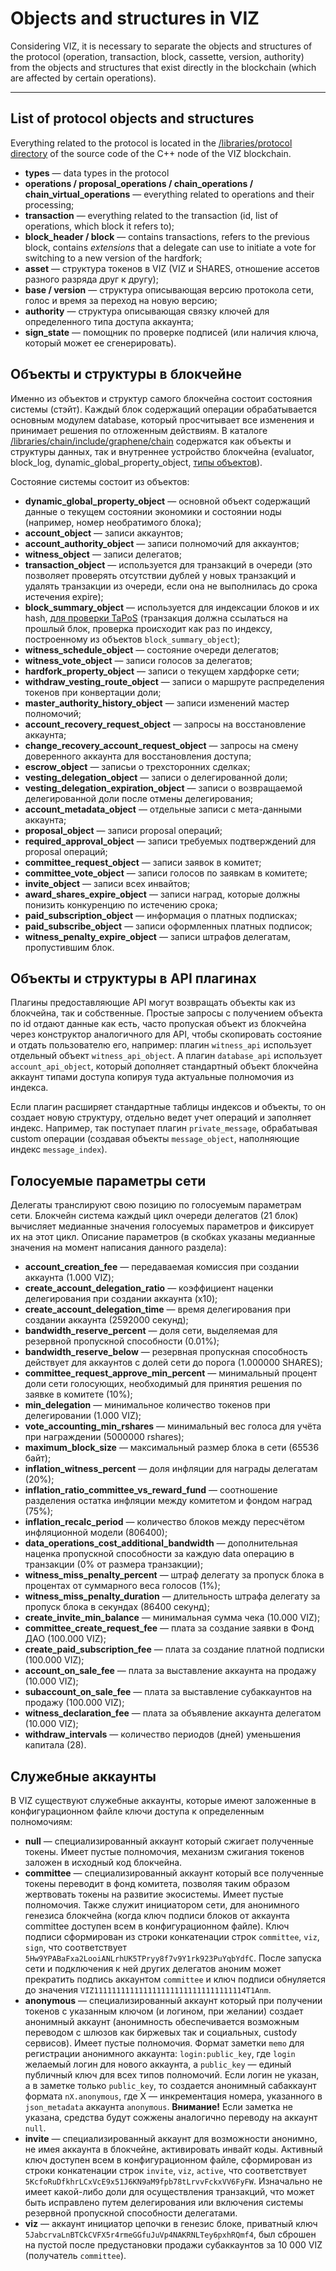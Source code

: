 # Objects and structures in VIZ

Considering VIZ, it is necessary to separate the objects and structures of the protocol (operation, transaction, block, cassette, version, authority) from the objects and structures that exist directly in the blockchain (which are affected by certain operations).

***

## List of protocol objects and structures

Everything related to the protocol is located in the [/libraries/protocol directory](https://github.com/VIZ-Blockchain/viz-cpp-node/tree/master/libraries/protocol) of the source code of the C++ node of the VIZ blockchain.

 - **types** — data types in the protocol
 - **operations / proposal_operations / chain_operations / chain_virtual_operations** — everything related to operations and their processing;
 - **transaction** — everything related to the transaction (id, list of operations, which block it refers to);
 - **block_header / block** — contains transactions, refers to the previous block, contains *extensions* that a delegate can use to initiate a vote for switching to a new version of the hardfork;
 - **asset** — структура токенов в VIZ (VIZ и SHARES, отношение ассетов разного разряда друг к другу);
 - **base / version** — структура описывающая версию протокола сети, голос и время за переход на новую версию;
 - **authority** — структура описывающая связку ключей для определенного типа доступа аккаунта;
 - **sign_state** — помощник по проверке подписей (или наличия ключа, который может ее сгенерировать).

## Объекты и структуры в блокчейне

Именно из объектов и структур самого блокчейна состоит состояния системы (стэйт). Каждый блок содержащий операции обрабатывается основным модулем database, который просчитывает все изменения и принимает решения по отложенным действиям. В каталоге [/libraries/chain/include/graphene/chain](https://github.com/VIZ-Blockchain/viz-cpp-node/tree/master/libraries/chain/include/graphene/chain) содержатся как объекты и структуры данных, так и внутреннее устройство блокчейна (evaluator, block_log, dynamic_global_property_object, [типы объектов](https://github.com/VIZ-Blockchain/viz-cpp-node/blob/master/libraries/chain/include/graphene/chain/chain_object_types.hpp)).

Состояние системы состоит из объектов:

 - **dynamic_global_property_object** — основной объект содержащий данные о текущем состоянии экономики и состоянии ноды (например, номер необратимого блока);
 - **account_object** — записи аккаунтов;
 - **account_authority_object** — записи полномочий для аккаунтов;
 - **witness_object** — записи делегатов;
 - **transaction_object** — используется для транзакций в очереди (это позволяет проверять отсутствии дублей у новых транзакций и удалять транзакции из очереди, если она не выполнилась до срока истечения expire);
 - **block_summary_object** — используется для индексации блоков и их hash, [для проверки TaPoS](state.md#Уникальность-транзакций-и-tapos-transactions-as-proof-of-stake) (транзакция должна ссылаться на прошлый блок, проверка происходит как раз по индексу, построенному из объектов `block_summary_object`);
 - **witness_schedule_object** — состояние очереди делегатов;
 - **witness_vote_object** — записи голосов за делегатов;
 - **hardfork_property_object** — записи о текущем хардфорке сети;
 - **withdraw_vesting_route_object** — записи о маршруте распределения токенов при конвертации доли;
 - **master_authority_history_object** — записи изменений мастер полномочий;
 - **account_recovery_request_object** — запросы на восстановление аккаунта;
 - **change_recovery_account_request_object** — запросы на смену доверенного аккаунта для восстановления доступа;
 - **escrow_object** — записьи о трехсторонних сделках;
 - **vesting_delegation_object** — записи о делегированной доли;
 - **vesting_delegation_expiration_object** — записи о возвращаемой делегированной доли после отмены делегирования;
 - **account_metadata_object** — отдельные записи с мета-данными аккаунта;
 - **proposal_object** — записи proposal операций;
 - **required_approval_object** — записи требуемых подтверждений для proposal операций;
 - **committee_request_object** — записи заявок в комитет;
 - **committee_vote_object** — записи голосов по заявкам в комитете;
 - **invite_object** — записи всех инвайтов;
 - **award_shares_expire_object** — записи наград, которые должны понизить конкуренцию по истечению срока;
 - **paid_subscription_object** — информация о платных подписках;
 - **paid_subscribe_object** — записи оформленных платных подписок;
 - **witness_penalty_expire_object** — записи штрафов делегатам, пропустившим блок.

## Объекты и структуры в API плагинах

Плагины предоставляющие API могут возвращать объекты как из блокчейна, так и собственные. Простые запросы с получением объекта по id отдают данные как есть, часто пропуская объект из блокчейна через конструктор аналогичного для API, чтобы скопировать состояние и отдать пользователю его, например: плагин `witness_api` использует отдельный объект `witness_api_object`. А плагин `database_api` использует `account_api_object`, который дополняет стандартный объект блокчейна аккаунт типами доступа копируя туда актуальные полномочия из индекса.

Если плагин расширяет стандартные таблицы индексов и объекты, то он создает новую структуру, отдельно ведет учет операций и заполняет индекс. Например, так поступает плагин `private_message`, обрабатывая custom операции (создавая объекты `message_object`, наполняющие индекс `message_index`).

## Голосуемые параметры сети

Делегаты транслируют свою позицию по голосуемым параметрам сети. Блокчейн система каждый цикл очереди делегатов (21 блок) вычисляет медианные значения голосуемых параметров и фиксирует их на этот цикл. Описание параметров (в скобках указаны медианные значения на момент написания данного раздела):

 - **account_creation_fee** — передаваемая комиссия при создании аккаунта (1.000 VIZ);
 - **create_account_delegation_ratio** — коэффициент наценки делегирования при создании аккаунта (x10);
 - **create_account_delegation_time** — время делегирования при создании аккаунта (2592000 секунд);
 - **bandwidth_reserve_percent** — доля сети, выделяемая для резервной пропускной способности (0.01%);
 - **bandwidth_reserve_below** — резервная пропускная способность действует для аккаунтов с долей сети до порога (1.000000 SHARES);
 - **committee_request_approve_min_percent** — минимальный процент доли сети голосующих, необходимый для принятия решения по заявке в комитете (10%);
 - **min_delegation** — минимальное количество токенов при делегировании (1.000 VIZ);
 - **vote_accounting_min_rshares** — минимальный вес голоса для учёта при награждении (5000000 rshares);
 - **maximum_block_size** — максимальный размер блока в сети (65536 байт);
 - **inflation_witness_percent** — доля инфляции для награды делегатам (20%);
 - **inflation_ratio_committee_vs_reward_fund** — соотношение разделения остатка инфляции между комитетом и фондом наград (75%);
 - **inflation_recalc_period** — количество блоков между пересчётом инфляционной модели (806400);
 - **data_operations_cost_additional_bandwidth** — дополнительная наценка пропускной способности за каждую data операцию в транзакции (0% от размера транзакции);
 - **witness_miss_penalty_percent** — штраф делегату за пропуск блока в процентах от суммарного веса голосов (1%);
 - **witness_miss_penalty_duration** — длительность штрафа делегату за пропуск блока в секундах (86400 секунд);
 - **create_invite_min_balance** — минимальная сумма чека (10.000 VIZ);
 - **committee_create_request_fee** — плата за создание заявки в Фонд ДАО (100.000 VIZ);
 - **create_paid_subscription_fee** — плата за создание платной подписки (100.000 VIZ);
 - **account_on_sale_fee** — плата за выставление аккаунта на продажу (10.000 VIZ);
 - **subaccount_on_sale_fee** — плата за выставление субаккаунтов на продажу (100.000 VIZ);
 - **witness_declaration_fee** — плата за объявление аккаунта делегатом (10.000 VIZ);
 - **withdraw_intervals** — количество периодов (дней) уменьшения капитала (28).

## Служебные аккаунты

В VIZ существуют служебные аккаунты, которые имеют заложенные в конфигурационном файле ключи доступа к определенным полномочиям:

 - **null** — специализированный аккаунт который сжигает полученные токены. Имеет пустые полномочия, механизм сжигания токенов заложен в исходный код блокчейна.
 - **committee** — специализированный аккаунт который все полученные токены переводит в фонд комитета, позволяя таким образом жертвовать токены на развитие экосистемы. Имеет пустые полномочия. Также служит инициатором сети, для анонимного генезиса блокчейна (когда ключ подписи блоков от аккаунта committee доступен всем в конфигурационном файле). Ключ подписи сформирован из строки конкатенации строк `committee`, `viz`, `sign`, что соответствует `5Hw9YPABaFxa2LooiANLrhUK5TPryy8f7v9Y1rk923PuYqbYdfC`. После запуска сети и подключения к ней других делегатов аноним может прекратить подпись аккаунтом `committee` и ключ подписи обнуляется до значения `VIZ1111111111111111111111111111111114T1Anm`.
 - **anonymous** — специализированный аккаунт который при получении токенов с указанным ключом (и логином, при желании) создает анонимный аккаунт (анонимность обеспечивается возможным переводом с шлюзов как биржевых так и социальных, custody сервисов). Имеет пустые полномочия. Формат заметки `memo` для регистрации анонимного аккаунта: `login:public_key`, где `login` желаемый логин для нового аккаунта, а `public_key` — единый публичный ключ для всех типов полномочий. Если логин не указан, а в заметке только `public_key`, то создается анонимный сабаккаунт формата `nX.anonymous`, где X — инкрементация номера, указанного в `json_metadata` аккаунта `anonymous`. **Внимание!** Если заметка не указана, средства будут сожжены аналогично переводу на аккаунт `null`.
 - **invite** — специализированный аккаунт для возможности анонимно, не имея аккаунта в блокчейне, активировать инвайт коды. Активный ключ  доступен всем в конфигурационном файле, сформирован из строки конкатенации строк `invite`, `viz`, `active`, что соответствует `5KcfoRuDfkhrLCxVcE9x51J6KN9aM9fpb78tLrvvFckxVV6FyFW`. Изначально не имеет какой-либо доли для осуществления транзакций, что может быть исправлено путем делегирования или включения системы резервной пропускной способности делегатами.
 - **viz** — аккаунт инициатор цепочки в генезис блоке, приватный ключ `5JabcrvaLnBTCkCVFX5r4rmeGGfuJuVp4NAKRNLTey6pxhRQmf4`, был сброшен на пустой после предустановки продажи субаккаунтов за 10 000 VIZ (получатель `committee`).